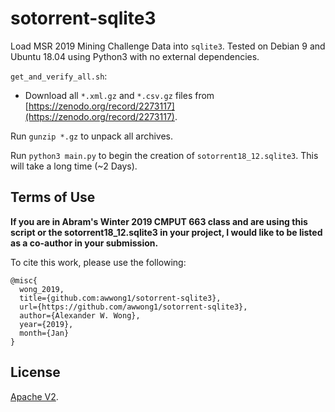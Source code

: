 # sotorrent-sqlite3

Load MSR 2019 Mining Challenge Data into `sqlite3`.
Tested on Debian 9 and Ubuntu 18.04 using Python3 with no external dependencies.

`get_and_verify_all.sh`:
- Download all `*.xml.gz` and `*.csv.gz` files from [https://zenodo.org/record/2273117](https://zenodo.org/record/2273117).

Run `gunzip *.gz` to unpack all archives.

Run `python3 main.py` to begin the creation of `sotorrent18_12.sqlite3`. This will take a long time (~2 Days).

## Terms of Use

**If you are in Abram's Winter 2019 CMPUT 663 class and are using this script or the sotorrent18_12.sqlite3 in your project, I would like to be listed as a co-author in your submission.**

To cite this work, please use the following:

```text
@misc{
  wong_2019,
  title={github.com:awwong1/sotorrent-sqlite3},
  url={https://github.com/awwong1/sotorrent-sqlite3},
  author={Alexander W. Wong},
  year={2019},
  month={Jan}
}
```

## License

[Apache V2](LICENSE).
